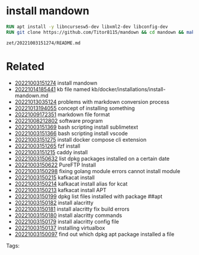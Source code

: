 # install mandown
```dockerfile
RUN apt install -y libncursesw5-dev libxml2-dev libconfig-dev
RUN git clone https://github.com/Titor8115/mandown && cd mandown && make && make install
```

` zet/20221003151274/README.md `

# Related

- [20221003151274](/zet/20221003151274/README.md) install mandown
- [20221014185441](/zet/20221014185441/README.md) kb file named kb/docker/installations/install-mandown.md
- [20221013035124](/zet/20221013035124/README.md) problems with markdown conversion process
- [20221013194055](/zet/20221013194055/README.md) concept of installing something
- [20221009172351](/zet/20221009172351/README.md) markdown file format
- [20221008212802](/zet/20221008212802/README.md) software program
- [20221003151369](/zet/20221003151369/README.md) bash scripting install sublimetext
- [20221003151366](/zet/20221003151366/README.md) bash scripting install vscode
- [20221003151275](/zet/20221003151275/README.md) install docker compose cli extension
- [20221003151265](/zet/20221003151265/README.md) fzf install
- [20221003151215](/zet/20221003151215/README.md) caddy install
- [20221003150632](/zet/20221003150632/README.md) list dpkg packages installed on a certain date
- [20221003150622](/zet/20221003150622/README.md) PureFTP Install
- [20221003150298](/zet/20221003150298/README.md) fixing golang module errors cannot install module
- [20221003150215](/zet/20221003150215/README.md) kafkacat install
- [20221003150214](/zet/20221003150214/README.md) kafkacat install alias for kcat
- [20221003150213](/zet/20221003150213/README.md) kafkacat install APT
- [20221003150199](/zet/20221003150199/README.md) dpkg list files installed with package ##apt
- [20221003150182](/zet/20221003150182/README.md) install alacritty 
- [20221003150181](/zet/20221003150181/README.md) install alacritty  fix build errors
- [20221003150180](/zet/20221003150180/README.md) install alacritty  commands
- [20221003150179](/zet/20221003150179/README.md) install alacritty  config file
- [20221003150137](/zet/20221003150137/README.md) installing virtualbox
- [20221003150097](/zet/20221003150097/README.md) find out which dpkg apt package installed a file

Tags:

    
